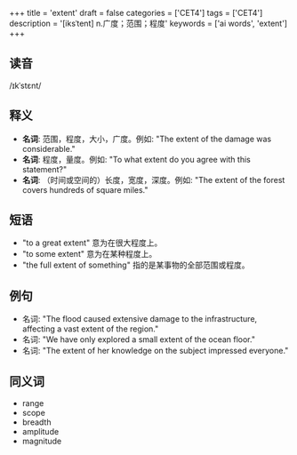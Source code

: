 +++
title = 'extent'
draft = false
categories = ['CET4']
tags = ['CET4']
description = '[iksˈtent] n.广度；范围；程度'
keywords = ['ai words', 'extent']
+++

## 读音
/ɪkˈstɛnt/

## 释义
- **名词**: 范围，程度，大小，广度。例如: "The extent of the damage was considerable."
- **名词**: 程度，量度。例如: "To what extent do you agree with this statement?"
- **名词**: （时间或空间的）长度，宽度，深度。例如: "The extent of the forest covers hundreds of square miles."

## 短语
- "to a great extent" 意为在很大程度上。
- "to some extent" 意为在某种程度上。
- "the full extent of something" 指的是某事物的全部范围或程度。

## 例句
- 名词: "The flood caused extensive damage to the infrastructure, affecting a vast extent of the region."
- 名词: "We have only explored a small extent of the ocean floor."
- 名词: "The extent of her knowledge on the subject impressed everyone."

## 同义词
- range
- scope
- breadth
- amplitude
- magnitude
